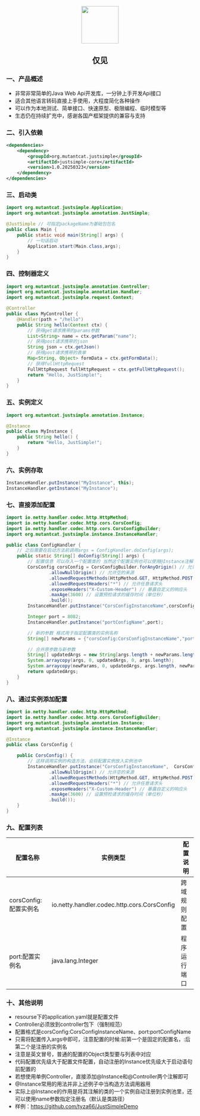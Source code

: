 <div align=center>
<img src="https://s2.loli.net/2025/03/19/Gf9yaFAJmnVWIBH.png" style="width:100px;"/>
<h2>仅见</h2>
</div>

### 一、产品概述

- 非常非常简单的Java Web Api开发库，一分钟上手开发Api接口
- 适合其他语言转码直接上手使用，大程度简化各种操作
- 可以作为本地测试、简单接口、快速原型、极限编程、临时模型等
- 生态仍在持续扩充中，感谢各国产框架提供的兼容与支持

### 二、引入依赖

```xml
<dependencies>
    <dependency>
        <groupId>org.mutantcat.justsimple</groupId>
        <artifactId>justsimple-core</artifactId>
        <version>1.0.20250323</version>
    </dependency>
</dependencies>
```

### 三、启动类

```java
import org.mutantcat.justsimple.Application;
import org.mutantcat.justsimple.annotation.JustSimple;

@JustSimple // 可指定packageName为基础包包名
public class Main {
    public static void main(String[] args) {
        // 一句话启动
        Application.start(Main.class,args);
    }
}
```

### 四、控制器定义

```java
import org.mutantcat.justsimple.annotation.Controller;
import org.mutantcat.justsimple.annotation.Handler;
import org.mutantcat.justsimple.request.Context;

@Controller
public class MyController {
    @Handler(path = "/hello")
    public String hello(Context ctx) {
        // 获得get请求携带的params参数
        List<String> name = ctx.getParam("name");
        // 获得post请求携带的json
        String json = ctx.getJson()
        // 获得post请求携带的表单
        Map<String, Object> formData = ctx.getFormData();
        // 获得fullHttpRequest
        FullHttpRequest fullHttpRequest = ctx.getFullHttpRequest();
        return "Hello, JustSimple!";
    }
}

```

### 五、实例定义

```java
import org.mutantcat.justsimple.annotation.Instance;

@Instance
public class MyInstance {
    public String hello() {
        return "Hello, JustSimple!";
    }
}
```

### 六、实例存取

```java
InstanceHandler.putInstance("MyInstance", this);
InstanceHandler.getInstance("MyInstance");
```

### 七、直接添加配置

```java
import io.netty.handler.codec.http.HttpMethod;
import io.netty.handler.codec.http.cors.CorsConfig;
import io.netty.handler.codec.http.cors.CorsConfigBuilder;
import org.mutantcat.justsimple.instance.InstanceHandler;

public class ConfigHandler {
    // 之后需要在启动方法前调用args = ConfigHandler.doConfig(args);
    public static String[] doConfig(String[] args) {
        // 配置信息 可以存入一个配置类的 当然这个配置实例也可以使用@Instance注解自动注册
        CorsConfig corsConfig = CorsConfigBuilder.forAnyOrigin() // 允许任意来源
                .allowNullOrigin() // 允许空的来源
                .allowedRequestMethods(HttpMethod.GET, HttpMethod.POST, HttpMethod.PUT, HttpMethod.DELETE) // 允许的方法
                .allowedRequestHeaders("*") // 允许任意请求头
                .exposeHeaders("X-Custom-Header") // 暴露自定义的响应头
                .maxAge(3600) // 设置预检请求的缓存时间（单位秒）
                .build();
        InstanceHandler.putInstance("CorsConfigInstanceName",corsConfig);

        Integer port = 8082;
        InstanceHandler.putInstance("portConfigName",port);

        // 新的参数 格式用于指定配置类的实例名称
        String[] newParams = {"corsConfig:CorsConfigInstanceName","port:portConfigName"};

        // 合并原参数与新参数
        String[] updatedArgs = new String[args.length + newParams.length];
        System.arraycopy(args, 0, updatedArgs, 0, args.length);
        System.arraycopy(newParams, 0, updatedArgs, args.length, newParams.length);
        return updatedArgs;
    }
}

```

### 八、通过实例添加配置

```java
import io.netty.handler.codec.http.HttpMethod;
import io.netty.handler.codec.http.cors.CorsConfigBuilder;
import org.mutantcat.justsimple.annotation.Instance;
import org.mutantcat.justsimple.instance.InstanceHandler;

@Instance
public class CorsConfig {

    public CorsConfig() {
        // 这样调用实例的构造方法，会将配置实例放入实例池中
        InstanceHandler.putInstance("CorsConfigInstanceName",  CorsConfigBuilder.forAnyOrigin() // 允许任意来源
                .allowNullOrigin() // 允许空的来源
                .allowedRequestMethods(HttpMethod.GET, HttpMethod.POST, HttpMethod.PUT, HttpMethod.DELETE) // 允许的方法
                .allowedRequestHeaders("*") // 允许任意请求头
                .exposeHeaders("X-Custom-Header") // 暴露自定义的响应头
                .maxAge(3600) // 设置预检请求的缓存时间（单位秒）
                .build());
    }
}
```

### 九、配置列表

| 配置名称              | 实例类型                                    | 配置说明     |
| --------------------- | ------------------------------------------- | ------------ |
| corsConfig:配置实例名 | io.netty.handler.codec.http.cors.CorsConfig | 跨域规则配置 |
| port:配置实例名       | java.lang.Integer                           | 程序运行端口 |

### 十、其他说明

- resourse下的application.yaml就是配置文件
- Controller必须放到controller包下（强制规范）
- 配置格式是corsConfig:CorsConfigInstanceName、port:portConfigName
- 只需将配置传入args中即可，注意配置的时候:前第一个是固定的配置名，:后第二个是注册的实例名
- 注意是英文冒号，普通的配置的Object类型要与列表中对应
- 代码配置优先级大于配置文件配置，自动注册的Instance优先级大于启动语句前配置的
- 若想使用单例Controller，直接添加@Instance和@Controller两个注解即可
- @Instance常用的用法并非上述例子中当构造方法调用器用
- 实际上@Instance的作用是将其注解的类的一个实例自动注册到实例池里，还可以使用name参数指定注册名（默认是类路径）
- 样例：https://github.com/tyza66/JustSimpleDemo



